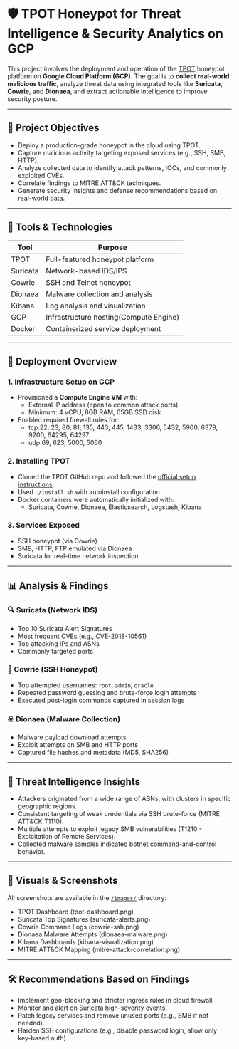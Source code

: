 # 🛡️ TPOT Honeypot for Threat Intelligence & Security Analytics on GCP

This project involves the deployment and operation of the [TPOT](https://github.com/telekom-security/tpotce) honeypot platform on **Google Cloud Platform (GCP)**. The goal is to **collect real-world malicious traffic**, analyze threat data using integrated tools like **Suricata**, **Cowrie**, and **Dionaea**, and extract actionable intelligence to improve security posture.

---

## 🎯 Project Objectives

- Deploy a production-grade honeypot in the cloud using TPOT.
- Capture malicious activity targeting exposed services (e.g., SSH, SMB, HTTP).
- Analyze collected data to identify attack patterns, IOCs, and commonly exploited CVEs.
- Correlate findings to MITRE ATT&CK techniques.
- Generate security insights and defense recommendations based on real-world data.

---

## 🔧 Tools & Technologies

| Tool       | Purpose                               |
|------------|---------------------------------------|
| TPOT       | Full-featured honeypot platform       |
| Suricata   | Network-based IDS/IPS                 |
| Cowrie     | SSH and Telnet honeypot               |
| Dionaea    | Malware collection and analysis       |
| Kibana     | Log analysis and visualization        |
| GCP        | Infrastructure hosting(Compute Engine)|
| Docker     | Containerized service deployment      |

---

## 🚀 Deployment Overview

### 1. Infrastructure Setup on GCP
- Provisioned a **Compute Engine VM** with:
  - External IP address (open to common attack ports)
  - Minimum: 4 vCPU, 8GB RAM, 65GB SSD disk
- Enabled required firewall rules for:
  - tcp:22, 23, 80, 81, 135, 443, 445, 1433, 3306, 5432, 5900, 6379, 9200, 64295, 64297
  - udp:69, 623, 5000, 5060

### 2. Installing TPOT
- Cloned the TPOT GitHub repo and followed the [official setup instructions](https://github.com/telekom-security/tpotce).
- Used `./install.sh` with autoinstall configuration.
- Docker containers were automatically initialized with:
  - Suricata, Cowrie, Dionaea, Elasticsearch, Logstash, Kibana

### 3. Services Exposed
- SSH honeypot (via Cowrie)
- SMB, HTTP, FTP emulated via Dionaea
- Suricata for real-time network inspection

---

## 📊 Analysis & Findings

### 🔍 Suricata (Network IDS)
- Top 10 Suricata Alert Signatures
- Most frequent CVEs (e.g., CVE-2018-10561)
- Top attacking IPs and ASNs
- Commonly targeted ports

### 🐚 Cowrie (SSH Honeypot)
- Top attempted usernames: `root`, `admin`, `oracle`
- Repeated password guessing and brute-force login attempts
- Executed post-login commands captured in session logs

### ☣️ Dionaea (Malware Collection)
- Malware payload download attempts
- Exploit attempts on SMB and HTTP ports
- Captured file hashes and metadata (MD5, SHA256)

---

## 🧠 Threat Intelligence Insights

- Attackers originated from a wide range of ASNs, with clusters in specific geographic regions.
- Consistent targeting of weak credentials via SSH brute-force (MITRE ATT&CK T1110).
- Multiple attempts to exploit legacy SMB vulnerabilities (T1210 - Exploitation of Remote Services).
- Collected malware samples indicated botnet command-and-control behavior.

---

## 📸 Visuals & Screenshots

All screenshots are available in the [`/images/`](./images) directory:

- TPOT Dashboard (tpot-dashboard.png)
- Suricata Top Signatures (suricata-alerts.png)
- Cowrie Command Logs (cowrie-ssh.png)
- Dionaea Malware Attempts (dionaea-malware.png)
- Kibana Dashboards (kibana-visualization.png)
- MITRE ATT&CK Mapping (mitre-attack-correlation.png)

---

## 🛠️ Recommendations Based on Findings

- Implement geo-blocking and stricter ingress rules in cloud firewall.
- Monitor and alert on Suricata high-severity events.
- Patch legacy services and remove unused ports (e.g., SMB if not needed).
- Harden SSH configurations (e.g., disable password login, allow only key-based auth).


